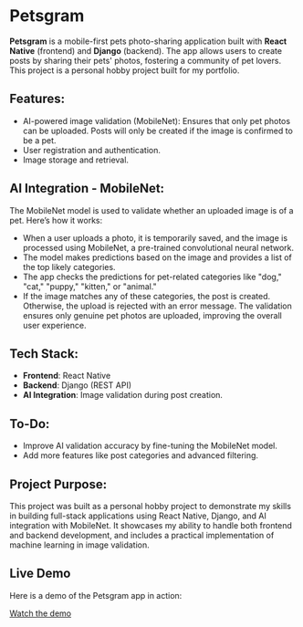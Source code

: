 # Petsgram

**Petsgram** is a mobile-first pets photo-sharing application built with **React Native** (frontend) and **Django** (backend). The app allows users to create posts by sharing their pets' photos, fostering a community of pet lovers. This project is a personal hobby project built for my portfolio.

## Features:
* AI-powered image validation (MobileNet): Ensures that only pet photos can be uploaded. Posts will only be created if the image is confirmed to be a pet.
* User registration and authentication.
* Image storage and retrieval.

## AI Integration - MobileNet:
The MobileNet model is used to validate whether an uploaded image is of a pet. Here’s how it works:
* When a user uploads a photo, it is temporarily saved, and the image is processed using MobileNet, a pre-trained convolutional neural network.
* The model makes predictions based on the image and provides a list of the top likely categories.
* The app checks the predictions for pet-related categories like "dog," "cat," "puppy," "kitten," or "animal."
* If the image matches any of these categories, the post is created. Otherwise, the upload is rejected with an error message.
The validation ensures only genuine pet photos are uploaded, improving the overall user experience.

## Tech Stack:
* __Frontend__: React Native
* __Backend__: Django (REST API)
* __AI Integration__: Image validation during post creation.

## To-Do:
* Improve AI validation accuracy by fine-tuning the MobileNet model.
* Add more features like post categories and advanced filtering.

## Project Purpose:
This project was built as a personal hobby project to demonstrate my skills in building full-stack applications using React Native, Django, and AI integration with MobileNet. It showcases my ability to handle both frontend and backend development, and includes a practical implementation of machine learning in image validation.

## Live Demo

Here is a demo of the Petsgram app in action:

[Watch the demo](https://youtu.be/dO8JyDXQiPI)
